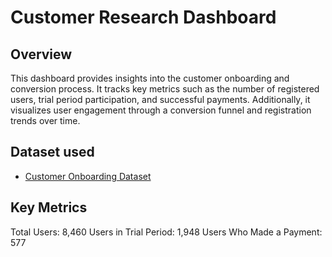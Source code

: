 # Customer Research Dashboard
## Overview
This dashboard provides insights into the customer onboarding and conversion process. It tracks key metrics such as the number of registered users, trial period participation, and successful payments. Additionally, it visualizes user engagement through a conversion funnel and registration trends over time.

## Dataset used 
- <a href="https://github.com/Max-Orel/Data-Analysis-Dashboard/blob/main/onboarding_funnel_product(2.0).csv">Customer Onboarding Dataset</a>

## Key Metrics
Total Users: 8,460
Users in Trial Period: 1,948
Users Who Made a Payment: 577
